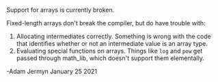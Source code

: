 Support for arrays is currently broken.

Fixed-length arrays don't break the compiler, but do have trouble with:

1. Allocating intermediates correctly. Something is wrong with the code that identifies whether or not an intermediate value is an array type.
2. Evaluating special functions on arrays. Things like `log` and `pow` get passed through math_lib, which doesn't support them elementally.

-Adam Jermyn January 25 2021